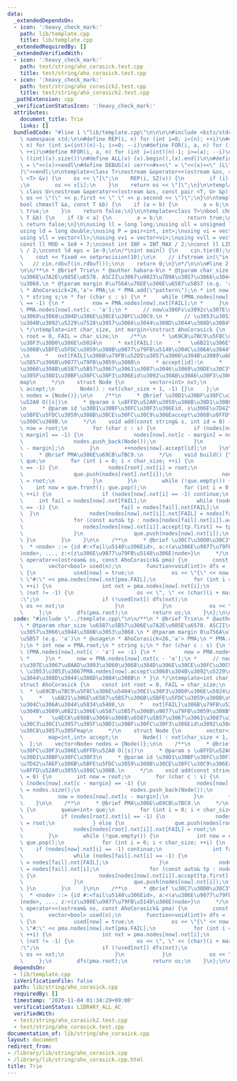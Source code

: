 ```yaml
---
data:
  _extendedDependsOn:
  - icon: ':heavy_check_mark:'
    path: lib/template.cpp
    title: lib/template.cpp
  _extendedRequiredBy: []
  _extendedVerifiedWith:
  - icon: ':heavy_check_mark:'
    path: test/string/aho_corasick.test.cpp
    title: test/string/aho_corasick.test.cpp
  - icon: ':heavy_check_mark:'
    path: test/string/aho_corasick2.test.cpp
    title: test/string/aho_corasick2.test.cpp
  _pathExtension: cpp
  _verificationStatusIcon: ':heavy_check_mark:'
  attributes:
    document_title: Trie
    links: []
  bundledCode: "#line 1 \"lib/template.cpp\"\n\n\n\n#include <bits/stdc++.h>\n\nusing\
    \ namespace std;\n\n#define REP(i, n) for (int i=0; i<(n); ++i)\n#define RREP(i,\
    \ n) for (int i=(int)(n)-1; i>=0; --i)\n#define FOR(i, a, n) for (int i=(a); i<(n);\
    \ ++i)\n#define RFOR(i, a, n) for (int i=(int)(n)-1; i>=(a); --i)\n\n#define SZ(x)\
    \ ((int)(x).size())\n#define ALL(x) (x).begin(),(x).end()\n\n#define DUMP(x) cerr<<#x<<\"\
    \ = \"<<(x)<<endl\n#define DEBUG(x) cerr<<#x<<\" = \"<<(x)<<\" (L\"<<__LINE__<<\"\
    )\"<<endl;\n\ntemplate<class T>\nostream &operator<<(ostream &os, const vector\
    \ <T> &v) {\n    os << \"[\";\n    REP(i, SZ(v)) {\n        if (i) os << \", \"\
    ;\n        os << v[i];\n    }\n    return os << \"]\";\n}\n\ntemplate<class T,\
    \ class U>\nostream &operator<<(ostream &os, const pair <T, U> &p) {\n    return\
    \ os << \"(\" << p.first << \" \" << p.second << \")\";\n}\n\ntemplate<class T>\n\
    bool chmax(T &a, const T &b) {\n    if (a < b) {\n        a = b;\n        return\
    \ true;\n    }\n    return false;\n}\n\ntemplate<class T>\nbool chmin(T &a, const\
    \ T &b) {\n    if (b < a) {\n        a = b;\n        return true;\n    }\n   \
    \ return false;\n}\n\nusing ll = long long;\nusing ull = unsigned long long;\n\
    using ld = long double;\nusing P = pair<int, int>;\nusing vi = vector<int>;\n\
    using vll = vector<ll>;\nusing vvi = vector<vi>;\nusing vvll = vector<vll>;\n\n\
    const ll MOD = 1e9 + 7;\nconst int INF = INT_MAX / 2;\nconst ll LINF = LLONG_MAX\
    \ / 2;\nconst ld eps = 1e-9;\n\n/*\nint main() {\n    cin.tie(0);\n    ios::sync_with_stdio(false);\n\
    \    cout << fixed << setprecision(10);\n\n    // ifstream in(\"in.txt\");\n \
    \   // cin.rdbuf(in.rdbuf());\n\n    return 0;\n}\n*/\n\n\n#line 2 \"lib/string/aho_corasick.cpp\"\
    \n\n/**\n * @brief Trie\n * @author habara-k\n * @tparam char_size \u6587\u5B57\
    \u306E\u7A2E\u985E\u6570. ASCII\u3067\u9023\u7D9A\u3057\u3066\u3044\u308B\u3053\
    \u3068.\n * @tparam margin 0\u756A\u76EE\u306E\u6587\u5B57 (e.g. 'a')\n * @usage\n\
    \ * AhoCorasick<26,'a'> PMA;\n * PMA.add(\"pattern\");\n * int now = PMA.root;\n\
    \ * string s;\n * for (char c : s) {\n *     while (PMA.nodes[now].nxt[c - 'a']\
    \ == -1) {\n *         now = PMA.nodes[now].nxt[FAIL];\n *     }\n *     now =\
    \ PMA.nodes[now].nxt[c - 'a'];\n *     // now\u306Fs\u3092c\u307E\u3067\u8AAD\u3093\
    \u3060\u3068\u304D\u306E\u30CE\u30FC\u30C9.\n *     // \u3053\u3053\u3067PMA.nodes[now].accept\u3068\
    \u304B\u3092\u5229\u7528\u3057\u3066\u3044\u308D\u3044\u308D\u3084\u308B\n * }\n\
    \ */\ntemplate<int char_size, int margin>\nstruct AhoCorasick {\n    const int\
    \ root = 0, FAIL = char_size;\n    /**\n     * \u69CB\u7BC9\u5F8C\u306E\u5404\u30E1\
    \u30F3\u30D0\u306E\u5024\n     * nxt[FAIL]:\n     *   \u6B21\u306E\u6587\u5B57\
    \u306B\u5BFE\u5FDC\u3059\u308B\u9077\u79FB\u5148\u304C\u306A\u3044\u5834\u5408\
    ,\n     *   nxt[FAIL]\u306B\u79FB\u52D5\u3057\u3066\u304B\u3089\u6B21\u306E\u6587\
    \u5B57\u306B\u9077\u79FB\u3059\u308B\n     * accept[id]:\n     *   \u4ECA\u898B\
    \u3066\u308B\u6587\u5B57\u3067\u3061\u3087\u3046\u3069\u30DE\u30C3\u30C1\u3057\
    \u305F\u30D1\u30BF\u30FC\u30F3\u306Eid\u3092\u30AB\u30A6\u30F3\u30C8\u3057\u305F\
    map\n     */\n    struct Node {\n        vector<int> nxt;\n        map<int,int>\
    \ accept;\n        Node() : nxt(char_size + 1, -1) {}\n    };\n    vector<Node>\
    \ nodes = {Node()};\n\n    /**\n     * @brief \u30D1\u30BF\u30FC\u30F3\u306E\u8FFD\
    \u52A0 O(|s|)\n     * @param s \u8FFD\u52A0\u3059\u308B\u30D1\u30BF\u30FC\u30F3\
    \n     * @param id \u30D1\u30BF\u30FC\u30F3\u306Eid. s\u306E\u7D42\u7AEF\u306B\
    \u5BFE\u5FDC\u3059\u308B\u30CE\u30FC\u30C9\u306Eaccept\u306B\u8FFD\u52A0\u3055\
    \u308C\u308B.\n     */\n    void add(const string& s, int id = 0) {\n        int\
    \ now = root;\n        for (char c : s) {\n            if (nodes[now].nxt[c -\
    \ margin] == -1) {\n                nodes[now].nxt[c - margin] = nodes.size();\n\
    \                nodes.push_back(Node());\n            }\n            now = nodes[now].nxt[c\
    \ - margin];\n        }\n        ++nodes[now].accept[id];\n    }\n\n    /**\n\
    \     * @brief PMA\u306E\u69CB\u7BC9.\n     */\n    void build() {\n        queue<int>\
    \ que;\n        for (int i = 0; i < char_size; ++i) {\n            if (nodes[root].nxt[i]\
    \ == -1) {\n                nodes[root].nxt[i] = root;\n            } else {\n\
    \                que.push(nodes[root].nxt[i]);\n                nodes[nodes[root].nxt[i]].nxt[FAIL]\
    \ = root;\n            }\n        }\n        while (!que.empty()) {\n        \
    \    int now = que.front(); que.pop();\n            for (int i = 0; i < char_size;\
    \ ++i) {\n                if (nodes[now].nxt[i] == -1) continue;\n           \
    \     int fail = nodes[now].nxt[FAIL];\n                while (nodes[fail].nxt[i]\
    \ == -1) {\n                    fail = nodes[fail].nxt[FAIL];\n              \
    \  }\n                nodes[nodes[now].nxt[i]].nxt[FAIL] = nodes[fail].nxt[i];\n\
    \                for (const auto& tp : nodes[nodes[fail].nxt[i]].accept) {\n \
    \                   nodes[nodes[now].nxt[i]].accept[tp.first] += tp.second;\n\
    \                }\n                que.push(nodes[now].nxt[i]);\n           \
    \ }\n        }\n    }\n\n    /**\n     * @brief \u30C7\u30D0\u30C3\u30B0\n   \
    \  * <node> ::= {id #:<fail\u5148\u306Eid>, a:<(a\u306E\u9077\u79FB\u5148\u306E\
    )node>, ..., z:<(z\u306E\u9077\u79FB\u5148\u306E)node>}\n     */\n    friend ostream&\
    \ operator<<(ostream& os, const AhoCorasick& pma) {\n        const int n = pma.nodes.size();\n\
    \        vector<bool> used(n);\n        function<void(int)> dfs = [&](int now)\
    \ {\n            used[now] = true;\n            os << \"{\" << now << \" \" <<\
    \ \"#:\" << pma.nodes[now].nxt[pma.FAIL];\n            for (int i = 0; i < char_size;\
    \ ++i) {\n                int nxt = pma.nodes[now].nxt[i];\n                if\
    \ (nxt != -1) {\n                    os << \", \" << (char)(i + margin) << \"\
    :\";\n                    if (!used[nxt]) dfs(nxt);\n                    else\
    \ os << nxt;\n                }\n            }\n            os << \"}\";\n   \
    \     };\n        dfs(pma.root);\n        return os;\n    }\n};\n\n"
  code: "#include \"../template.cpp\"\n\n/**\n * @brief Trie\n * @author habara-k\n\
    \ * @tparam char_size \u6587\u5B57\u306E\u7A2E\u985E\u6570. ASCII\u3067\u9023\u7D9A\
    \u3057\u3066\u3044\u308B\u3053\u3068.\n * @tparam margin 0\u756A\u76EE\u306E\u6587\
    \u5B57 (e.g. 'a')\n * @usage\n * AhoCorasick<26,'a'> PMA;\n * PMA.add(\"pattern\"\
    );\n * int now = PMA.root;\n * string s;\n * for (char c : s) {\n *     while\
    \ (PMA.nodes[now].nxt[c - 'a'] == -1) {\n *         now = PMA.nodes[now].nxt[FAIL];\n\
    \ *     }\n *     now = PMA.nodes[now].nxt[c - 'a'];\n *     // now\u306Fs\u3092\
    c\u307E\u3067\u8AAD\u3093\u3060\u3068\u304D\u306E\u30CE\u30FC\u30C9.\n *     //\
    \ \u3053\u3053\u3067PMA.nodes[now].accept\u3068\u304B\u3092\u5229\u7528\u3057\u3066\
    \u3044\u308D\u3044\u308D\u3084\u308B\n * }\n */\ntemplate<int char_size, int margin>\n\
    struct AhoCorasick {\n    const int root = 0, FAIL = char_size;\n    /**\n   \
    \  * \u69CB\u7BC9\u5F8C\u306E\u5404\u30E1\u30F3\u30D0\u306E\u5024\n     * nxt[FAIL]:\n\
    \     *   \u6B21\u306E\u6587\u5B57\u306B\u5BFE\u5FDC\u3059\u308B\u9077\u79FB\u5148\
    \u304C\u306A\u3044\u5834\u5408,\n     *   nxt[FAIL]\u306B\u79FB\u52D5\u3057\u3066\
    \u304B\u3089\u6B21\u306E\u6587\u5B57\u306B\u9077\u79FB\u3059\u308B\n     * accept[id]:\n\
    \     *   \u4ECA\u898B\u3066\u308B\u6587\u5B57\u3067\u3061\u3087\u3046\u3069\u30DE\
    \u30C3\u30C1\u3057\u305F\u30D1\u30BF\u30FC\u30F3\u306Eid\u3092\u30AB\u30A6\u30F3\
    \u30C8\u3057\u305Fmap\n     */\n    struct Node {\n        vector<int> nxt;\n\
    \        map<int,int> accept;\n        Node() : nxt(char_size + 1, -1) {}\n  \
    \  };\n    vector<Node> nodes = {Node()};\n\n    /**\n     * @brief \u30D1\u30BF\
    \u30FC\u30F3\u306E\u8FFD\u52A0 O(|s|)\n     * @param s \u8FFD\u52A0\u3059\u308B\
    \u30D1\u30BF\u30FC\u30F3\n     * @param id \u30D1\u30BF\u30FC\u30F3\u306Eid. s\u306E\
    \u7D42\u7AEF\u306B\u5BFE\u5FDC\u3059\u308B\u30CE\u30FC\u30C9\u306Eaccept\u306B\
    \u8FFD\u52A0\u3055\u308C\u308B.\n     */\n    void add(const string& s, int id\
    \ = 0) {\n        int now = root;\n        for (char c : s) {\n            if\
    \ (nodes[now].nxt[c - margin] == -1) {\n                nodes[now].nxt[c - margin]\
    \ = nodes.size();\n                nodes.push_back(Node());\n            }\n \
    \           now = nodes[now].nxt[c - margin];\n        }\n        ++nodes[now].accept[id];\n\
    \    }\n\n    /**\n     * @brief PMA\u306E\u69CB\u7BC9.\n     */\n    void build()\
    \ {\n        queue<int> que;\n        for (int i = 0; i < char_size; ++i) {\n\
    \            if (nodes[root].nxt[i] == -1) {\n                nodes[root].nxt[i]\
    \ = root;\n            } else {\n                que.push(nodes[root].nxt[i]);\n\
    \                nodes[nodes[root].nxt[i]].nxt[FAIL] = root;\n            }\n\
    \        }\n        while (!que.empty()) {\n            int now = que.front();\
    \ que.pop();\n            for (int i = 0; i < char_size; ++i) {\n            \
    \    if (nodes[now].nxt[i] == -1) continue;\n                int fail = nodes[now].nxt[FAIL];\n\
    \                while (nodes[fail].nxt[i] == -1) {\n                    fail\
    \ = nodes[fail].nxt[FAIL];\n                }\n                nodes[nodes[now].nxt[i]].nxt[FAIL]\
    \ = nodes[fail].nxt[i];\n                for (const auto& tp : nodes[nodes[fail].nxt[i]].accept)\
    \ {\n                    nodes[nodes[now].nxt[i]].accept[tp.first] += tp.second;\n\
    \                }\n                que.push(nodes[now].nxt[i]);\n           \
    \ }\n        }\n    }\n\n    /**\n     * @brief \u30C7\u30D0\u30C3\u30B0\n   \
    \  * <node> ::= {id #:<fail\u5148\u306Eid>, a:<(a\u306E\u9077\u79FB\u5148\u306E\
    )node>, ..., z:<(z\u306E\u9077\u79FB\u5148\u306E)node>}\n     */\n    friend ostream&\
    \ operator<<(ostream& os, const AhoCorasick& pma) {\n        const int n = pma.nodes.size();\n\
    \        vector<bool> used(n);\n        function<void(int)> dfs = [&](int now)\
    \ {\n            used[now] = true;\n            os << \"{\" << now << \" \" <<\
    \ \"#:\" << pma.nodes[now].nxt[pma.FAIL];\n            for (int i = 0; i < char_size;\
    \ ++i) {\n                int nxt = pma.nodes[now].nxt[i];\n                if\
    \ (nxt != -1) {\n                    os << \", \" << (char)(i + margin) << \"\
    :\";\n                    if (!used[nxt]) dfs(nxt);\n                    else\
    \ os << nxt;\n                }\n            }\n            os << \"}\";\n   \
    \     };\n        dfs(pma.root);\n        return os;\n    }\n};\n\n"
  dependsOn:
  - lib/template.cpp
  isVerificationFile: false
  path: lib/string/aho_corasick.cpp
  requiredBy: []
  timestamp: '2020-11-04 01:34:29+09:00'
  verificationStatus: LIBRARY_ALL_AC
  verifiedWith:
  - test/string/aho_corasick2.test.cpp
  - test/string/aho_corasick.test.cpp
documentation_of: lib/string/aho_corasick.cpp
layout: document
redirect_from:
- /library/lib/string/aho_corasick.cpp
- /library/lib/string/aho_corasick.cpp.html
title: Trie
---
```


